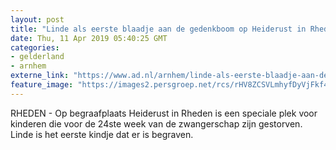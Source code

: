 ```yaml
---
layout: post
title: "Linde als eerste blaadje aan de gedenkboom op Heiderust in Rheden"
date: Thu, 11 Apr 2019 05:40:25 GMT
categories: 
- gelderland 
- arnhem 
externe_link: "https://www.ad.nl/arnhem/linde-als-eerste-blaadje-aan-de-gedenkboom-op-heiderust-in-rheden~afc5d9df/"
feature_image: "https://images2.persgroep.net/rcs/rHV8ZCSVLmhyfDyVjFkf4MBg5T8/diocontent/145230687/_fitwidth/400/?appId=21791a8992982cd8da851550a453bd7f&quality=0.7"
---
```


RHEDEN - Op begraafplaats Heiderust in Rheden is een speciale plek voor kinderen die voor de 24ste week van de zwangerschap zijn gestorven. Linde is het eerste kindje dat er is begraven.
